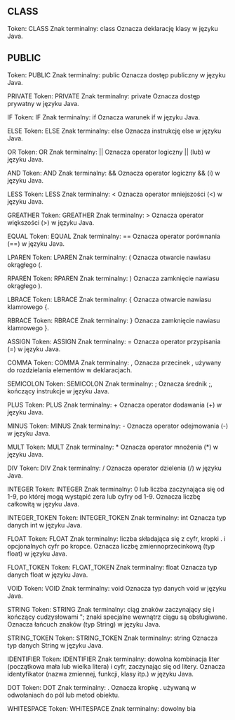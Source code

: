 ## CLASS
Token: CLASS
Znak terminalny: class
Oznacza deklarację klasy w języku Java.

## PUBLIC
Token: PUBLIC
Znak terminalny: public
Oznacza dostęp publiczny w języku Java.

PRIVATE
Token: PRIVATE
Znak terminalny: private
Oznacza dostęp prywatny w języku Java.

IF
Token: IF
Znak terminalny: if
Oznacza warunek if w języku Java.

ELSE
Token: ELSE
Znak terminalny: else
Oznacza instrukcję else w języku Java.

OR
Token: OR
Znak terminalny: ||
Oznacza operator logiczny || (lub) w języku Java.

AND
Token: AND
Znak terminalny: &&
Oznacza operator logiczny && (i) w języku Java.

LESS
Token: LESS
Znak terminalny: <
Oznacza operator mniejszości (<) w języku Java.

GREATHER
Token: GREATHER
Znak terminalny: >
Oznacza operator większości (>) w języku Java.

EQUAL
Token: EQUAL
Znak terminalny: ==
Oznacza operator porównania (==) w języku Java.

LPAREN
Token: LPAREN
Znak terminalny: (
Oznacza otwarcie nawiasu okrągłego (.

RPAREN
Token: RPAREN
Znak terminalny: )
Oznacza zamknięcie nawiasu okrągłego ).

LBRACE
Token: LBRACE
Znak terminalny: {
Oznacza otwarcie nawiasu klamrowego {.

RBRACE
Token: RBRACE
Znak terminalny: }
Oznacza zamknięcie nawiasu klamrowego }.

ASSIGN
Token: ASSIGN
Znak terminalny: =
Oznacza operator przypisania (=) w języku Java.

COMMA
Token: COMMA
Znak terminalny: ,
Oznacza przecinek , używany do rozdzielania elementów w deklaracjach.

SEMICOLON
Token: SEMICOLON
Znak terminalny: ;
Oznacza średnik ;, kończący instrukcje w języku Java.

PLUS
Token: PLUS
Znak terminalny: +
Oznacza operator dodawania (+) w języku Java.

MINUS
Token: MINUS
Znak terminalny: -
Oznacza operator odejmowania (-) w języku Java.

MULT
Token: MULT
Znak terminalny: *
Oznacza operator mnożenia (*) w języku Java.

DIV
Token: DIV
Znak terminalny: /
Oznacza operator dzielenia (/) w języku Java.

INTEGER
Token: INTEGER
Znak terminalny: 0 lub liczba zaczynająca się od 1-9, po której mogą wystąpić zera lub cyfry od 1-9.
Oznacza liczbę całkowitą w języku Java.

INTEGER_TOKEN
Token: INTEGER_TOKEN
Znak terminalny: int
Oznacza typ danych int w języku Java.

FLOAT
Token: FLOAT
Znak terminalny: liczba składająca się z cyfr, kropki . i opcjonalnych cyfr po kropce.
Oznacza liczbę zmiennoprzecinkową (typ float) w języku Java.

FLOAT_TOKEN
Token: FLOAT_TOKEN
Znak terminalny: float
Oznacza typ danych float w języku Java.

VOID
Token: VOID
Znak terminalny: void
Oznacza typ danych void w języku Java.

STRING
Token: STRING
Znak terminalny: ciąg znaków zaczynający się i kończący cudzysłowami "; znaki specjalne wewnątrz ciągu są obsługiwane.
Oznacza łańcuch znaków (typ String) w języku Java.

STRING_TOKEN
Token: STRING_TOKEN
Znak terminalny: string
Oznacza typ danych String w języku Java.

IDENTIFIER
Token: IDENTIFIER
Znak terminalny: dowolna kombinacja liter (początkowa mała lub wielka litera) i cyfr, zaczynając się od litery.
Oznacza identyfikator (nazwa zmiennej, funkcji, klasy itp.) w języku Java.

DOT
Token: DOT
Znak terminalny: .
Oznacza kropkę . używaną w odwołaniach do pól lub metod obiektu.

WHITESPACE
Token: WHITESPACE
Znak terminalny: dowolny bia
